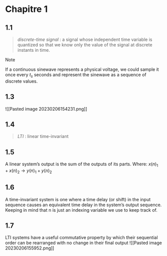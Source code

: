 # Chapitre 1
## 1.1
>*discrete-time signal* : a signal whose independent time variable is quantized so that we know only the value of the signal at discrete instants in time.

>[!Note]
If a continuous sinewave represents a physical voltage, we could sample it once every $t_s$ seconds and represent the sinewave as a sequence of discrete values.
## 1.3
![[Pasted image 20230206154231.png]]
## 1.4
>*LTI* : linear time-invariant
## 1.5
A linear system’s output is the sum of the outputs of its parts. Where:
$x(n)_1+x(n)_2 → y(n)_1+y(n)_2$
## 1.6
A time-invariant system is one where a time delay (or shift) in the input sequence causes an equivalent time delay in the system’s output sequence. Keeping in mind that n is just an indexing variable we use to keep track of.
## 1.7
LTI systems have a useful commutative property by which their sequential order can be rearranged with no change in their final output
![[Pasted image 20230206155952.png]]